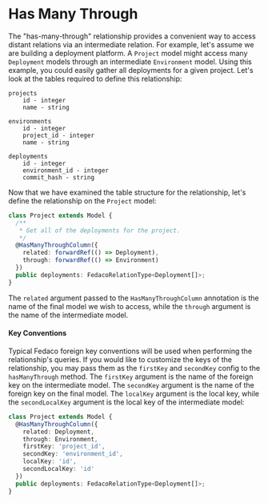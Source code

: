 # Has Many Through

The "has-many-through" relationship provides a convenient way to access distant relations via an intermediate relation. For example, let's assume we are building a deployment platform. A `Project` model might access many `Deployment` models through an intermediate `Environment` model. Using this example, you could easily gather all deployments for a given project. Let's look at the tables required to define this relationship:

    projects
        id - integer
        name - string

    environments
        id - integer
        project_id - integer
        name - string

    deployments
        id - integer
        environment_id - integer
        commit_hash - string

Now that we have examined the table structure for the relationship, let's define the relationship on the `Project` model:

```typescript
class Project extends Model {
  /**
   * Get all of the deployments for the project.
   */
  @HasManyThroughColumn({
    related: forwardRef(() => Deployment),
    through: forwardRef(() => Environment)
  })
  public deployments: FedacoRelationType<Deployment[]>;
}
```

The `related` argument passed to the `HasManyThroughColumn` annotation is the name of the final model we wish to access, while the `through` argument is the name of the intermediate model.

#### Key Conventions

Typical Fedaco foreign key conventions will be used when performing the relationship's queries. If you would like to customize the keys of the relationship, you may pass them as the `firstKey` and `secondKey` config to the `hasManyThrough` method. The `firstKey` argument is the name of the foreign key on the intermediate model. The `secondKey` argument is the name of the foreign key on the final model. The `localKey` argument is the local key, while the `secondLocalKey` argument is the local key of the intermediate model:

```typescript
class Project extends Model {
  @HasManyThroughColumn({
    related: Deployment,
    through: Environment,
    firstKey: 'project_id',
    secondKey: 'environment_id',
    localKey: 'id',
    secondLocalKey: 'id'
  })
  public deployments: FedacoRelationType<Deployment[]>;
}
```
